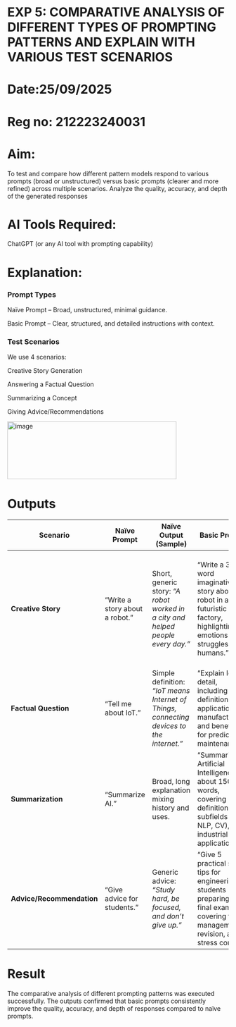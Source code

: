 

# EXP 5: COMPARATIVE ANALYSIS OF DIFFERENT TYPES OF PROMPTING PATTERNS AND EXPLAIN WITH VARIOUS TEST SCENARIOS
# Date:25/09/2025
# Reg no: 212223240031
# Aim: 
To test and compare how different pattern models respond to various prompts (broad or unstructured) versus basic prompts (clearer and more refined) across multiple scenarios.  Analyze the quality, accuracy, and depth of the generated responses 

# AI Tools Required: 
ChatGPT (or any AI tool with prompting capability)

# Explanation: 
### Prompt Types
Naïve Prompt – Broad, unstructured, minimal guidance.

Basic Prompt – Clear, structured, and detailed instructions with context.

### Test Scenarios

We use 4 scenarios:

Creative Story Generation

Answering a Factual Question

Summarizing a Concept

Giving Advice/Recommendations



<img width="385" height="131" alt="image" src="https://github.com/user-attachments/assets/fbcd8d50-d69e-4318-9994-99274a38d086" />


# Outputs
| **Scenario**              | **Naïve Prompt**               | **Naïve Output (Sample)**                                                                | **Basic Prompt**                                                                                                                          | **Basic Output (Sample)**                                                                                                         | **Evaluation**                                                     |
| ------------------------- | ------------------------------ | ---------------------------------------------------------------------------------------- | ----------------------------------------------------------------------------------------------------------------------------------------- | --------------------------------------------------------------------------------------------------------------------------------- | ------------------------------------------------------------------ |
| **Creative Story**        | “Write a story about a robot.” | Short, generic story: *“A robot worked in a city and helped people every day.”*          | “Write a 300-word imaginative story about a robot in a futuristic factory, highlighting its emotions and struggles with humans.”          | Long, emotional story with setting, conflict, resolution. Describes robot’s feelings, human interactions, and futuristic context. | **Basic prompt** gives richer, detailed narrative with creativity. |
| **Factual Question**      | “Tell me about IoT.”           | Simple definition: *“IoT means Internet of Things, connecting devices to the internet.”* | “Explain IoT in detail, including its definition, applications in manufacturing, and benefits for predictive maintenance.”                | Detailed explanation: definition, use cases in manufacturing, predictive maintenance, efficiency gains.                           | **Basic prompt** ensures accuracy, relevance, and depth.           |
| **Summarization**         | “Summarize AI.”                | Broad, long explanation mixing history and uses.                                         | “Summarize Artificial Intelligence in about 150 words, covering definition, subfields (ML, NLP, CV), and industrial applications.”        | Concise, structured summary hitting all requested points within word limit.                                                       | **Basic prompt** produces focused, precise output.                 |
| **Advice/Recommendation** | “Give advice for students.”    | Generic advice: *“Study hard, be focused, and don’t give up.”*                           | “Give 5 practical study tips for engineering students preparing for final exams, covering time management, revision, and stress control.” | Actionable tips: make schedules, practice past papers, take breaks, use group study, sleep well.                                  | **Basic prompt** provides useful, structured, practical advice.    |


# Result

The comparative analysis of different prompting patterns was executed successfully. The outputs confirmed that basic prompts consistently improve the quality, accuracy, and depth of responses compared to naïve prompts.
